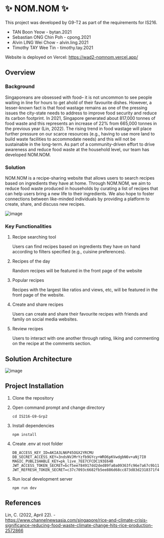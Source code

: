 # ✨ NOM.NOM ✨
This project was developed by G9-T2 as part of the requirements for IS216.
* TAN Boon Yeow - bytan.2021
* Sebastian ONG Chin Poh - cpong.2021
* Alvin LING Wei Chow - alvin.ling.2021
* Timothy TAY Wee Tin - timothy.tay.2021  

Website is deployed on Vercel: https://wad2-nomnom.vercel.app/

## Overview
### Background
Singaporeans are obsessed with food– it is not uncommon to see people waiting in line for hours to get ahold of their favourite dishes. However, a lesser-known fact is that food wastage remains as one of the pressing issues the city-state needs to address to improve food security and reduce its carbon footprint. In 2021, Singapore generated about 817,000 tonnes of food waste and this represents an increase of 22% from 665,000 tonnes in the previous year (Lin, 2022). The rising trend in food wastage will place further pressure on our scarce resources (e.g., having to use more land to build waste facilities to accommodate needs) and this will not be sustainable in the long-term. As part of a community-driven effort to drive awareness and reduce food waste at the household level, our team has developed NOM.NOM.

### Solution
NOM.NOM is a recipe-sharing website that allows users to search recipes based on ingredients they have at home. Through NOM.NOM, we aim to reduce food waste produced in households by curating a list of recipes that can help users bring a new life to their ingredients. We also hope to foster connections between like-minded individuals by providing a platform to create, share, and discuss new recipes.

![image](https://user-images.githubusercontent.com/9499796/201511716-8cf59237-52a6-489b-a26c-2bb20e1c4b06.png)


### Key Functionalities
1. Recipe searching tool

    Users can find recipes based on ingredients they have on hand according to filters specified (e.g., cuisine preferences).

2. Recipes of the day

    Random recipes will be featured in the front page of the website

3. Popular recipes

    Recipes with the largest like ratios and views, etc, will be featured in the front page of the website.

4. Create and share recipes
    
    Users can create and share their favourite recipes with friends and family on social media websites.

5. Review recipes
    
    Users to interact with one another through rating, liking and commenting on the recipe at the comments section. 


## Solution Architecture
![image](https://user-images.githubusercontent.com/9499796/201516838-165f9d2b-fb1c-472c-a5e0-259a5198dc5a.png)

## Project Installation
1. Clone the repository

2. Open command prompt and change directory

    `cd IS216-G9-Grp2`
    
3. Install dependencies

    `npm install`

4. Create .env at root folder
    ```
    DB_ACCESS_KEY_ID=AKIA3LN6P45OGX2YRCMU
    DB_SECRET_ACCESS_KEY=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
    MAGIC_PUBLISHABLE_KEY=pk_live_7EE7CFCDC193E64B
    JWT_ACCESS_TOKEN_SECRET=bcf5ee784917dd2ded89fa0a09363fc96e7a67c9b118bbbf44eb1091d3a50264fac416d18a92fa664b886d29e839919a3ea2706bdf755d6f659d4eb4cd67e54b
    JWT_REFRESH_TOKEN_SECRET=c37c7093c6682fb5ee886d68cc873d83d2318371f4dcff8292dba27717470686d23fe2c73c470e9b6262f8d04eb4a1a3ba3dda7109e1e4276bbcab59daaf75f3
    ```

5. Run local development server

    `npm run dev`
    
## References
Lin, C. (2022, April 22). - https://www.channelnewsasia.com/singapore/rice-and-climate-crisis-significance-reducing-food-waste-climate-change-hits-rice-production-2572866 
